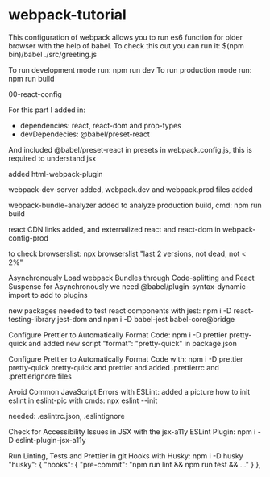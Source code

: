 # webpack-tutorial

This configuration of webpack allows you to run es6 function for older browser with the help of babel. To check this out you can run it:
\$(npm bin)/babel ./src/greeting.js

To run development mode run: npm run dev
To run production mode run: npm run build

00-react-config

For this part I added in:

- dependencies: react, react-dom and prop-types
- devDependecies: @babel/preset-react

And included @babel/preset-react in presets in webpack.config.js, this is required to understand jsx

added html-webpack-plugin

webpack-dev-server added, webpack.dev and webpack.prod files added

webpack-bundle-analyzer added to analyze production build, cmd: npm run build

react CDN links added, and externalized react and react-dom in webpack-config-prod

to check browserslist: npx browserslist "last 2 versions, not dead, not < 2%"

Asynchronously Load webpack Bundles through Code-splitting and React Suspense
for Asynchronously we need @babel/plugin-syntax-dynamic-import to add to plugins

new packages needed to test react components with jest: npm i -D react-testing-library jest-dom
and
npm i -D babel-jest babel-core@bridge

Configure Prettier to Automatically Format Code: npm i -D prettier pretty-quick and added new script "format": "pretty-quick" in package.json

Configure Prettier to Automatically Format Code with:
npm i -D prettier pretty-quick
pretty-quick and prettier and added .prettierrc and .prettierignore files

Avoid Common JavaScript Errors with ESLint:
added a picture how to init eslint in eslint-pic with cmds: npx eslint --init

needed: .eslintrc.json, .eslintignore

Check for Accessibility Issues in JSX with the jsx-a11y ESLint Plugin:
npm i -D eslint-plugin-jsx-a11y

Run Linting, Tests and Prettier in git Hooks with Husky: npm i -D husky
"husky": {
    "hooks": {
      "pre-commit": "npm run lint && npm run test && ..."
    }
},
